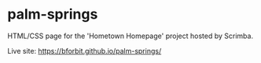 # palm-springs

HTML/CSS page for the 'Hometown Homepage' project hosted by Scrimba.

Live site: https://bforbit.github.io/palm-springs/
